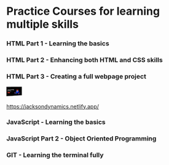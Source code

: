 # Practice Courses for learning multiple skills

### HTML Part 1 - Learning the basics

### HTML Part 2 - Enhancing both HTML and CSS skills

### HTML Part 3 - Creating a full webpage project

<img src="Snapshot.png" width="40px" />

https://jacksondynamics.netlify.app/

### JavaScript - Learning the basics

### JavaScript Part 2 - Object Oriented Programming

### GIT - Learning the terminal fully

